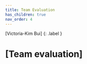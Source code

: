 ```yaml
---
title: Team Evaluation
has_children: true
nav_order: 4
---
```


[Victoria-Kim Bui]
{: .label }

# [Team evaluation]
